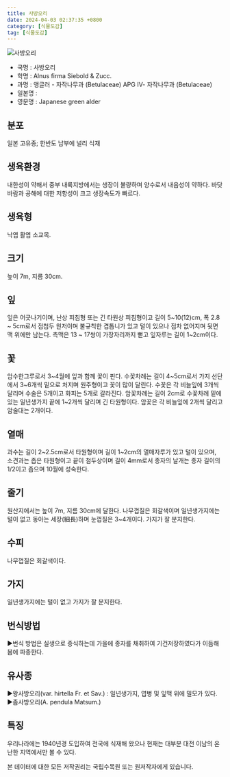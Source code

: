 ```yaml
---
title: 사방오리
date: 2024-04-03 02:37:35 +0800
category: [식물도감]
tag: [식물도감]
---
```




![사방오리](/fileUpload/plants/basic/Betulaceae/Alnus/22415/1_th2.JPG)
- 국명 : 사방오리
- 학명 : Alnus firma Siebold & Zucc.
- 과명 : 앵글러 - 자작나무과 (Betulaceae) APG Ⅳ- 자작나무과 (Betulaceae)
- 일본명 : 
- 영문명 : Japanese green alder


## 분포
일본 고유종; 한반도 남부에 널리 식재
## 생육환경
내한성이 약해서 중부 내륙지방에서는 생장이 불량하며 양수로서 내음성이 약하다. 바닷바람과 공해에 대한 저항성이 크고 생장속도가 빠르다.
## 생육형
낙엽 활엽 소교목.
## 크기
높이 7m, 지름 30cm. 
## 잎
잎은 어긋나기이며,  난상 피침형 또는 긴 타원상 피침형이고 길이  5~10(12)cm, 폭 2.8 ~ 5cm로서 점첨두 원저이며 불규칙한 겹톱니가 있고 털이 있으나 점차 없어지며 뒷면 맥 위에만 남는다. 측맥은 13 ~ 17쌍이 가장자리까지 뻗고 잎자루는 길이 1~2cm이다.
## 꽃
암수한그루로서 3~4월에 잎과 함께 꽃이 핀다. 수꽃차례는 길이 4~5cm로서 가지 선단에서 3~6개씩 밑으로 처지며 원주형이고 꽃이 많이 달린다. 수꽃은 각 비늘잎에 3개씩 달리며 수술은 5개이고 화피는 5개로 갈라진다. 암꽃차례는 길이 2cm로 수꽃차례 밑에 있는 일년생가지 끝에 1~2개씩 달리며 긴 타원형이다. 암꽃은 각 비늘잎에 2개씩 달리고 암술대는 2개이다.  
## 열매
과수는 길이 2~2.5cm로서 타원형이며 길이 1~2cm의 열매자루가 있고 털이 있으며, 소견과는 좁은 타원형이고 끝이 첨두상이며 길이 4mm로서 종자의 날개는 종자 길이의 1/2이고 좁으며 10월에 성숙한다.
## 줄기
원산지에서는 높이 7m, 지름 30cm에 달한다. 나무껍질은 회갈색이며 일년생가지에는 털이 없고 동아는 세장(細長)하며 눈껍질은 3~4개이다. 가지가 잘 분지한다.
## 수피
나무껍질은 회갈색이다. 
## 가지
일년생가지에는 털이 없고 가지가 잘 분지한다.
## 번식방법
▶번식 방법은 실생으로 증식하는데 가을에 종자를 채취하여 기건저장하였다가 이듬해 봄에 파종한다.
## 유사종
▶왕사방오리(var. hirtella Fr. et Sav.) : 일년생가지, 엽병 및 잎맥 위에 밀모가 있다. ▶좀사방오리(A. pendula Matsum.)
## 특징
우리나라에는 1940년경 도입하여 전국에 식재해 왔으나 현재는 대부분 대전 이남의 온난한 지역에서만 볼 수 있다.






본 데이터에 대한 모든 저작권리는 국립수목원 또는 원저작자에게 있습니다.
